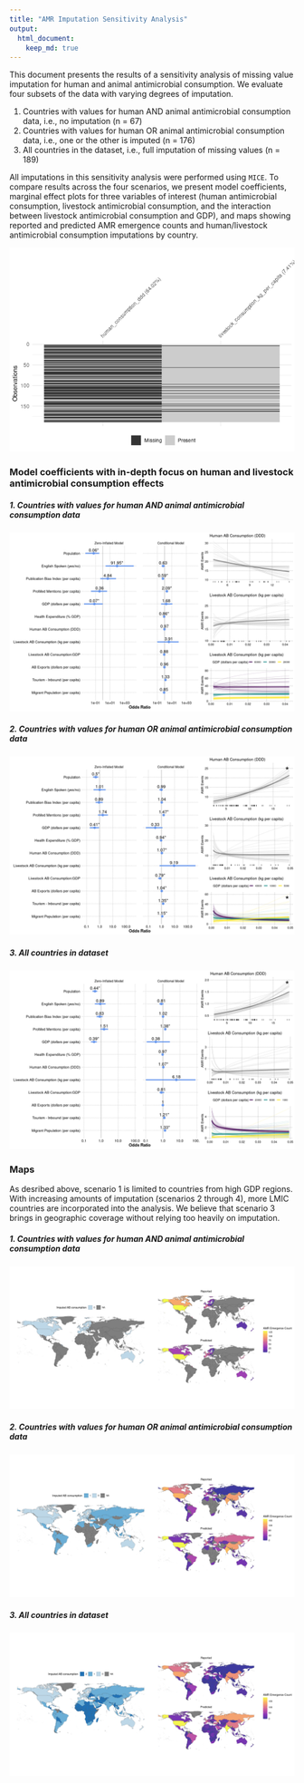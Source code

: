```yaml
---
title: "AMR Imputation Sensitivity Analysis"
output: 
  html_document:
    keep_md: true
---
```







This document presents the results of a sensitivity analysis of missing value imputation for human and animal antimicrobial consumption. We evaluate four subsets of the data with varying degrees of imputation.

1) Countries with values for human AND animal antimicrobial consumption data, i.e., no imputation (n = 67)
2) Countries with values for human OR animal antimicrobial consumption data, i.e., one or the other is imputed (n = 176)
3) All countries in the dataset, i.e., full imputation of missing values (n = 189)

All imputations in this sensitivity analysis were performed using `MICE`. To compare results across the four scenarios, we present model coefficients, marginal effect plots for three variables of interest (human antimicrobial consumption, livestock antimicrobial consumption, and the interaction between livestock antimicrobial consumption and GDP), and maps showing reported and predicted AMR emergence counts and human/livestock antimicrobial consumption imputations by country.


![](sensitivity_files/figure-html/na-view-1.png)<!-- -->


### Model coefficients with in-depth focus on human and livestock antimicrobial consumption effects



##### 1. Countries with values for human AND animal antimicrobial consumption data
![](sensitivity_files/figure-html/p1-1.png)<!-- -->

##### 2. Countries with values for human OR animal antimicrobial consumption data
![](sensitivity_files/figure-html/p2-1.png)<!-- -->

##### 3. All countries in dataset
![](sensitivity_files/figure-html/p4-1.png)<!-- -->

### Maps
As desribed above, scenario 1 is limited to countries from high GDP regions. With increasing amounts of imputation (scenarios 2 through 4), more LMIC countries are incorporated into the analysis. We believe that scenario 3 brings in geographic coverage without relying too heavily on imputation.


##### 1. Countries with values for human AND animal antimicrobial consumption data
![](sensitivity_files/figure-html/m1-1.png)<!-- -->

##### 2. Countries with values for human OR animal antimicrobial consumption data
![](sensitivity_files/figure-html/m2-1.png)<!-- -->

##### 3. All countries in dataset
![](sensitivity_files/figure-html/m4-1.png)<!-- -->

